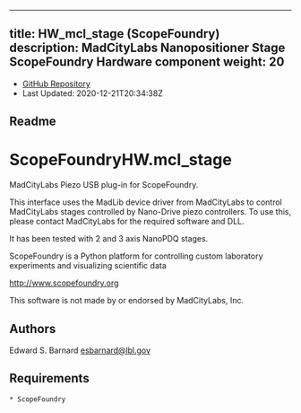 
---
title: HW_mcl_stage (ScopeFoundry)
description: MadCityLabs Nanopositioner Stage ScopeFoundry Hardware component
weight: 20
---
- [GitHub Repository](https://github.com/ScopeFoundry/HW_mcl_stage)
- Last Updated: 2020-12-21T20:34:38Z
## Readme
ScopeFoundryHW.mcl_stage
=====================

MadCityLabs Piezo USB plug-in for ScopeFoundry.

This interface uses the MadLib device driver from MadCityLabs to
control MadCityLabs stages controlled by Nano-Drive piezo controllers.
To use this, please contact MadCityLabs for the required software and DLL. 

It has been tested with 2 and 3 axis NanoPDQ stages.

ScopeFoundry is a Python platform for controlling custom laboratory 
experiments and visualizing scientific data

<http://www.scopefoundry.org>

This software is not made by or endorsed by MadCityLabs, Inc.


Authors
----------

Edward S. Barnard <esbarnard@lbl.gov>


Requirements
------------

	* ScopeFoundry

